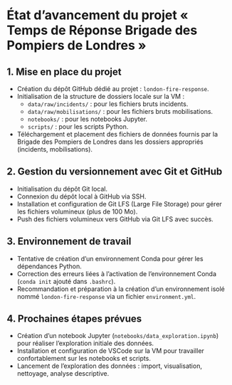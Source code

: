 # État d’avancement du projet « Temps de Réponse Brigade des Pompiers de Londres »

## 1. Mise en place du projet

- Création du dépôt GitHub dédié au projet : `london-fire-response`.
- Initialisation de la structure de dossiers locale sur la VM :
  - `data/raw/incidents/` : pour les fichiers bruts incidents.
  - `data/raw/mobilisations/` : pour les fichiers bruts mobilisations.
  - `notebooks/` : pour les notebooks Jupyter.
  - `scripts/` : pour les scripts Python.
- Téléchargement et placement des fichiers de données fournis par la Brigade des Pompiers de Londres dans les dossiers appropriés (incidents, mobilisations).

## 2. Gestion du versionnement avec Git et GitHub

- Initialisation du dépôt Git local.
- Connexion du dépôt local à GitHub via SSH.
- Installation et configuration de Git LFS (Large File Storage) pour gérer les fichiers volumineux (plus de 100 Mo).
- Push des fichiers volumineux vers GitHub via Git LFS avec succès.

## 3. Environnement de travail

- Tentative de création d’un environnement Conda pour gérer les dépendances Python.
- Correction des erreurs liées à l’activation de l’environnement Conda (`conda init` ajouté dans `.bashrc`).
- Recommandation et préparation à la création d’un environnement isolé nommé `london-fire-response` via un fichier `environment.yml`.

## 4. Prochaines étapes prévues

- Création d’un notebook Jupyter (`notebooks/data_exploration.ipynb`) pour réaliser l’exploration initiale des données.
- Installation et configuration de VSCode sur la VM pour travailler confortablement sur les notebooks et scripts.
- Lancement de l’exploration des données : import, visualisation, nettoyage, analyse descriptive.

